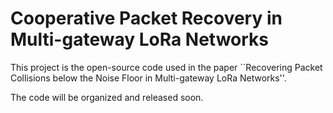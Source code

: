 # Cooperative Packet Recovery in Multi-gateway LoRa Networks

This project is the open-source code used in the paper ``Recovering Packet Collisions below the Noise Floor in Multi-gateway LoRa Networks''.

The code will be organized and released soon.
